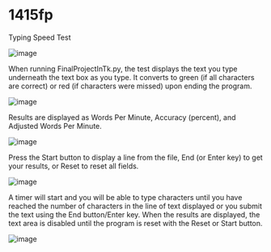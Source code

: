 # 1415fp

Typing Speed Test

![image](https://user-images.githubusercontent.com/117933370/206912038-93d56412-5c6e-40da-83c0-1c5328e8a664.png)

When running FinalProjectInTk.py, the test displays the text you type underneath the text box as you type. It converts to green (if all characters are correct)
or red (if characters were missed) upon ending the program.

![image](https://user-images.githubusercontent.com/117933370/206911860-80405512-d980-442c-b982-abecb45b0671.png)

Results are displayed as Words Per Minute, Accuracy (percent), and Adjusted Words Per Minute.

![image](https://user-images.githubusercontent.com/117933370/206911838-477d05c0-9c14-4f9b-9baa-3f3a4acc33a5.png)

Press the Start button to display a line from the file, End (or Enter key) to get your results, or Reset to reset all fields. 

![image](https://user-images.githubusercontent.com/117933370/206911705-03251cc9-0423-4ba4-bad1-54781e6a8c65.png)

A timer will start and you will be able to type characters until you have reached the number of characters in the line of text displayed
or you submit the text using the End button/Enter key. When the results are displayed, the text area is disabled until the program is 
reset with the Reset or Start button.

![image](https://user-images.githubusercontent.com/117933370/206912093-ba17a9d5-a9a3-4ed8-abb3-d201a734fa89.png)
